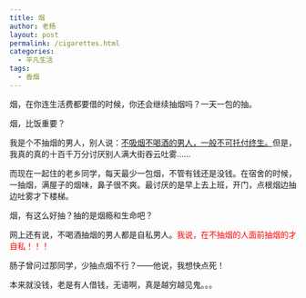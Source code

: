 ```yaml
---
title: 烟
author: 老杨
layout: post
permalink: /cigarettes.html
categories:
  - 平凡生活
tags:
  - 香烟
---
```

烟，在你连生活费都要借的时候，你还会继续抽烟吗？一天一包的抽。

烟，比饭重要？



我是个不抽烟的男人，别人说：<a rel="external nofollow" href="http://www.zhihu.com/question/20174929" target="_blank">不吸烟不喝酒的男人，一般不可托付终生。</a>但是，我真的真的十百千万分讨厌别人满大街吞云吐雾……

而现在一起住的老乡同学，每天最少一包烟，不管有钱还是没钱。在宿舍的时候，一抽烟，满屋子的烟味，鼻子很不爽。最讨厌的是早上去上班，开门，点根烟边抽边吐雾才下楼梯。

烟，有这么好抽？抽的是烟瘾和生命吧？

网上还有说，不喝酒抽烟的男人都是自私男人。<span style="color: #ff0000;">我说，在不抽烟的人面前抽烟的才自私！！！</span>

肠子曾问过那同学，少抽点烟不行？——他说，我想快点死！

本来就没钱，老是有人借钱，无语啊，真是越穷越见鬼。。。